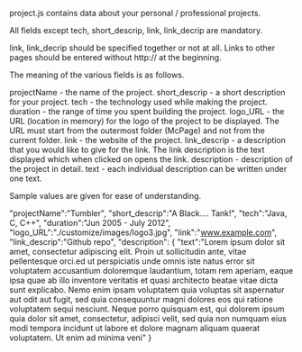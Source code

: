 project.js contains data about your personal / professional projects.

All fields except tech, short_descrip, link, link_decrip are mandatory.

link, link_decrip should be specified together or not at all. Links to other pages should be entered without http:// at the beginning.

The meaning of the various fields is as follows.

projectName - the name of the project.
short_descrip - a short description for your project.
tech - the technology used while making the project.
duration - the range of time you spent building the project.
logo_URL - the URL (location in memory) for the logo of the project to be displayed. The URL must start from the outermost folder (McPage) and not from the current folder.
link - the website of the project.
link_descrip - a description that you would like to give for the link. The link description is the text displayed which when clicked on opens the link.
description - description of the project in detail.
text - each individual description can be written under one text.

Sample values are given for ease of understanding.

"projectName":"Tumbler",
"short_descrip":"A Black.... Tank!",
"tech":"Java, C, C++",
"duration":"Jun 2005 - July 2012",
"logo_URL":"./customize/images/logo3.jpg",
"link":"www.example.com",
"link_descrip":"Github repo",
"description": 
	{
		"text":"Lorem ipsum dolor sit amet, consectetur adipiscing elit. Proin ut sollicitudin ante, vitae pellentesque orci.ed ut perspiciatis unde omnis iste natus error sit voluptatem accusantium doloremque laudantium, totam rem aperiam, eaque ipsa quae ab illo inventore veritatis et quasi architecto beatae vitae dicta sunt explicabo. Nemo enim ipsam voluptatem quia voluptas sit aspernatur aut odit aut fugit, sed quia consequuntur magni dolores eos qui ratione voluptatem sequi nesciunt. Neque porro quisquam est, qui dolorem ipsum quia dolor sit amet, consectetur, adipisci velit, sed quia non numquam eius modi tempora incidunt ut labore et dolore magnam aliquam quaerat voluptatem. Ut enim ad minima veni"
	}